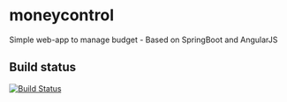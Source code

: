 # moneycontrol
Simple web-app to manage budget - Based on SpringBoot and AngularJS

## Build status
[![Build Status](https://api.travis-ci.org/oltruong/moneycontrol.png)](https://travis-ci.org/oltruong/moneycontrol)

